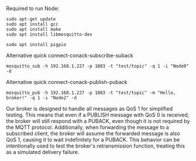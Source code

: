 Required to run Node:

```
sudo apt-get update
sudo apt install gcc
sudo apt install make
sudo apt install libmosquitto-dev

sudo apt install pigpio
```

Alternative quick connect-conack-subscribe-suback
```
mosquitto_sub -h 192.168.1.227 -p 1883 -t "test/topic" -q 1 -i "Node0" -d
```

Alternative quick connect-conack-publish-puback
```
mosquitto_pub -h 192.168.1.227 -p 1883 -t "test/topic" -m "Hello, broker!" -q 1 -i "Node2" -d
```

Our broker is designed to handle all messages as QoS 1 for simplified testing. This means that even if a PUBLISH message with QoS 0 is received, the broker will still respond with a PUBACK, even though it is not required by the MQTT protocol. Additionally, when forwarding the message to a subscribed client, the broker will assume the forwarded message is also QoS 1, causing it to wait indefinitely for a PUBACK. This behavior can be intentionally used to test the broker's retransmission function, treating this as a simulated delivery failure.